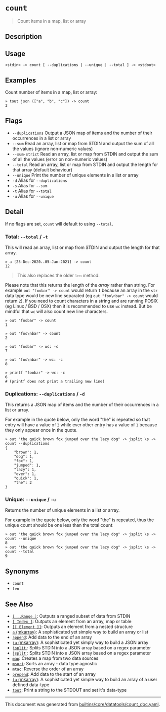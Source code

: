 # `count`

> Count items in a map, list or array

## Description



## Usage

```
<stdin> -> count [ --duplications | --unique | --total ] -> <stdout>
```

## Examples

Count number of items in a map, list or array:

```
» tout json (["a", "b", "c"]) -> count 
3
```

## Flags

* `--duplications`
    Output a JSON map of items and the number of their occurrences in a list or array
* `--sum`
    Read an array, list or map from STDIN and output the sum of all the values (ignore non-numeric values)
* `--sum-strict`
    Read an array, list or map from STDIN and output the sum of all the values (error on non-numeric values)
* `--total`
    Read an array, list or map from STDIN and output the length for that array (default behaviour)
* `--unique`
    Print the number of unique elements in a list or array
* `-d`
    Alias for `--duplications`
* `-s`
    Alias for `--sum`
* `-t`
    Alias for `--total`
* `-u`
    Alias for `--unique`

## Detail

If no flags are set, `count` will default to using `--total`.

### Total: `--total` / `-t`

This will read an array, list or map from STDIN and output the length for
that array.

```
» a [25-Dec-2020..05-Jan-2021] -> count 
12
```

> This also replaces the older `len` method.

Please note that this returns the length of the _array_ rather than string.
For example `out "foobar" -> count` would return `1` because an array in the
`str` data type would be new line separated (eg `out "foo\nbar" -> count`
would return `2`). If you need to count characters in a string and are
running POSIX (eg Linux / BSD / OSX) then it is recommended to use `wc`
instead. But be mindful that `wc` will also count new line characters.

```
» out "foobar" -> count
1

» out "foo\nbar" -> count
2

» out "foobar" -> wc: -c
7

» out "foo\nbar" -> wc: -c
8

» printf "foobar" -> wc: -c
6
# (printf does not print a trailing new line)
```

### Duplications: `--duplications` / `-d`

This returns a JSON map of items and the number of their occurrences in a list
or array.

For example in the quote below, only the word "the" is repeated so that entry
will have a value of `2` while ever other entry has a value of `1` because they
only appear once in the quote.

```
» out "the quick brown fox jumped over the lazy dog" -> jsplit \s -> count --duplications
{
    "brown": 1,
    "dog": 1,
    "fox": 1,
    "jumped": 1,
    "lazy": 1,
    "over": 1,
    "quick": 1,
    "the": 2
}
```

### Unique: `--unique` / `-u`

Returns the number of unique elements in a list or array.

For example in the quote below, only the word "the" is repeated, thus the
unique count should be one less than the total count:

```
» out "the quick brown fox jumped over the lazy dog" -> jsplit \s -> count --unique
8
» out "the quick brown fox jumped over the lazy dog" -> jsplit \s -> count --total
9
```

## Synonyms

* `count`
* `len`


## See Also

* [`[ ..Range ]`](../parser/range.md):
  Outputs a ranged subset of data from STDIN
* [`[ Index ]`](../parser/item-index.md):
  Outputs an element from an array, map or table
* [`[[ Element ]]`](../parser/element.md):
  Outputs an element from a nested structure
* [`a` (mkarray)](../commands/a.md):
  A sophisticated yet simple way to build an array or list
* [`append`](../commands/append.md):
  Add data to the end of an array
* [`ja` (mkarray)](../commands/ja.md):
  A sophisticated yet simply way to build a JSON array
* [`jsplit` ](../commands/jsplit.md):
  Splits STDIN into a JSON array based on a regex parameter
* [`jsplit` ](../commands/jsplit.md):
  Splits STDIN into a JSON array based on a regex parameter
* [`map`](../commands/map.md):
  Creates a map from two data sources
* [`msort`](../commands/msort.md):
  Sorts an array - data type agnostic
* [`mtac`](../commands/mtac.md):
  Reverse the order of an array
* [`prepend`](../commands/prepend.md):
  Add data to the start of an array
* [`ta` (mkarray)](../commands/ta.md):
  A sophisticated yet simple way to build an array of a user defined data-type
* [`tout`](../commands/tout.md):
  Print a string to the STDOUT and set it's data-type

<hr/>

This document was generated from [builtins/core/datatools/count_doc.yaml](https://github.com/lmorg/murex/blob/master/builtins/core/datatools/count_doc.yaml).